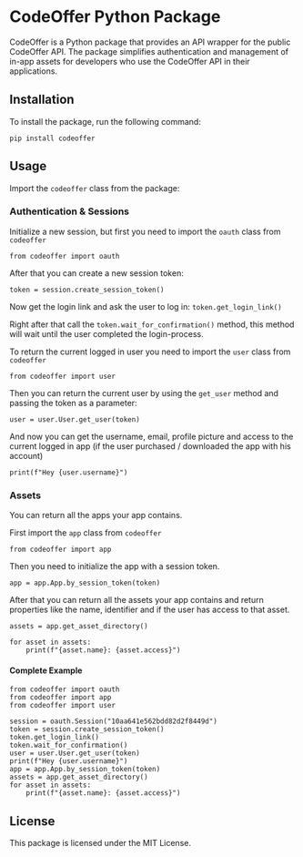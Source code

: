 # CodeOffer Python Package

CodeOffer is a Python package that provides an API wrapper for the public CodeOffer API. The package simplifies authentication and management of in-app assets for developers who use the CodeOffer API in their applications.

## Installation

To install the package, run the following command:

`pip install codeoffer` 

## Usage

Import the `codeoffer` class from the package:

### Authentication & Sessions

Initialize a new session, but first you need to import the `oauth` class from `codeoffer`

`from codeoffer import oauth`

After that you can create a new session token:

`token = session.create_session_token()`

Now get the login link and ask the user to log in:
`token.get_login_link()`

Right after that call the `token.wait_for_confirmation()` method, this method will wait until the user completed the login-process.

To return the current logged in user you need to import the `user` class from `codeoffer`

`from codeoffer import user`

Then you can return the current user by using the `get_user` method and passing the token as a parameter:

`user = user.User.get_user(token)`

And now you can get the username, email, profile picture and access to the current logged in app (if the user purchased / downloaded the app with his account)

`print(f"Hey {user.username}")`

### Assets

You can return all the apps your app contains.

First import the `app` class from `codeoffer`

`from codeoffer import app`

Then you need to initialize the app with a session token.

`app = app.App.by_session_token(token)`

After that you can return all the assets your app contains and return properties like the name, identifier and if the user has access to that asset.

`assets = app.get_asset_directory()`

    for asset in assets:  
	    print(f"{asset.name}: {asset.access}")

#### Complete Example

    from codeoffer import oauth  
    from codeoffer import app  
    from codeoffer import user  
      
    session = oauth.Session("10aa641e562bdd82d2f8449d")  
    token = session.create_session_token()  
    token.get_login_link()  
    token.wait_for_confirmation()  
    user = user.User.get_user(token)  
    print(f"Hey {user.username}")  
    app = app.App.by_session_token(token)  
    assets = app.get_asset_directory()  
    for asset in assets:  
	    print(f"{asset.name}: {asset.access}")

## License

This package is licensed under the MIT License.

